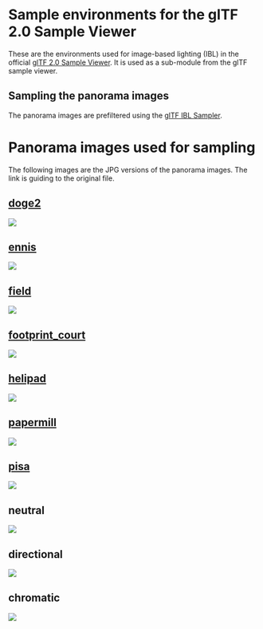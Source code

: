 <!--
SPDX-FileCopyrightText: 2024 Khronos Group

SPDX-License-Identifier: Apache-2.0
-->

Sample environments for the glTF 2.0 Sample Viewer
==================================================

These are the environments used for image-based lighting (IBL) in the official [glTF 2.0 Sample Viewer](https://github.com/KhronosGroup/glTF-Sample-Viewer). It is used as a sub-module from the glTF sample viewer.  


Sampling the panorama images
----------------------------

The panorama images are prefiltered using the [glTF IBL Sampler](https://github.com/KhronosGroup/glTF-IBL-Sampler).
  
Panorama images used for sampling
=================================
The following images are the JPG versions of the panorama images. The link is guiding to the original file.

[doge2](http://gl.ict.usc.edu/data/highresprobes/)
-----  
![](doge2.jpg)  
  
[ennis](http://gl.ict.usc.edu/data/highresprobes/)
-----  
![](ennis.jpg)  
  
[field](https://www.hdri-hub.com/hdrishop/freesamples/freehdri/item/116-hdr-040-field-free)
-----  
![](field.jpg)  
  
[footprint_court](http://www.hdrlabs.com/sibl/archive/)
-----  
![](footprint_court.jpg)  
  
[helipad](http://www.hdrlabs.com/sibl/archive/)
-----  
![](helipad.jpg)  
  
[papermill](http://www.hdrlabs.com/sibl/archive/)
-----  
![](papermill.jpg)  
  
[pisa](http://gl.ict.usc.edu/data/highresprobes/)
-----  
![](pisa.jpg)  

neutral
-----  
![](neutral.jpg)  

directional
-----  
![](directional.jpg)  

chromatic
-----  
![](chromatic.jpg)  
